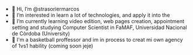 - 👋 Hi, I’m @strasoriermarcos
- 👀 I’m interested in learn a lot of technologies, and apply it into the 
- 🌱 I’m currently learning video edition, web pages creation, appointment setting and studying Computer Scientist in FaMAF, Universidad Nacional de Còrdoba (University)
- 🏀 I'm a basketball proffessor and im in process to creat mi own agency of 1vs1 hability (coming soon jeje)
